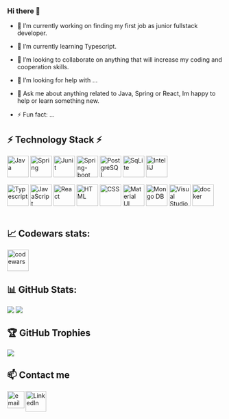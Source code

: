 ### Hi there 👋

<!--
**ptatarczuk/ptatarczuk** is a ✨ _special_ ✨ repository because its `README.md` (this file) appears on your GitHub profile.

Here are some ideas to get you started:

- 🔭 I’m currently working on ...
- 🌱 I’m currently learning ...
- 👯 I’m looking to collaborate on ...
- 🤔 I’m looking for help with ...
- 💬 Ask me about ...
- 📫 How to reach me: ...
- 😄 Pronouns: ...
- ⚡ Fun fact: ...
-->


- 🔭 I’m currently working on finding my first job as junior fullstack developer. 

- 🌱 I’m currently learning Typescript. 

- 👯 I’m looking to collaborate on anything that will increase my coding and cooperation skills. 

- 🤔 I’m looking for help with ...

- 💬 Ask me about anything related to Java, Spring or React, Im happy to help or learn something new. 

- ⚡ Fun fact: ...

## ⚡ Technology Stack ⚡

<a  href="https://www.java.com/"  title="Java"><img  src="https://github.com/get-icon/geticon/raw/master/icons/java.svg"  alt="Java"  width="50px"  height="50px"></a>
<a  href="https://spring.io/"  title="Spring"><img  src="https://github.com/get-icon/geticon/raw/master/icons/spring.svg"  alt="Spring"  width="50px"  height="50px"></a>
<a  href="https://junit.org/junit5/"  title="Junit"><img  src="https://user-images.githubusercontent.com/25181517/117533873-484d4480-afef-11eb-9fad-67c8605e3592.png"  alt="Junit"  width="50px"  height="50px"></a> 
<a  href="https://spring.io/projects/spring-boot"  title="Spring-boot"><img  src="https://user-images.githubusercontent.com/25181517/117207026-c9d88300-adf3-11eb-9aad-6a875ab0f628.png"  alt="Spring-boot" height="50px"></a>
<a  href="https://www.postgresql.org/"  title="PostgreSQL"><img  src="https://github.com/get-icon/geticon/raw/master/icons/postgresql.svg"  alt="PostgreSQL"  width="50px"  height="50px"></a>
<a  href="https://www.postgresql.org/"  title="SqLite"><img  src="https://github.com/get-icon/geticon/raw/master/icons/sqlite.svg"  alt="SqLite" height="50px"></a>
<a  href="https://www.jetbrains.com/idea/"  title="IntelliJ"><img  src="https://github.com/get-icon/geticon/raw/master/icons/intellij-idea.svg"  alt="IntelliJ"  width="50px"  height="50px"></a>
<!-- <a  href="https://site.mockito.org/"  title="Mockito"><img  src="https://encrypted-tbn0.gstatic.com/images?q=tbn:ANd9GcTgHbESqAaco7AH1bl2kfvvkG8aM2iMKNou2jVcWkUlvwjEIMVSGx11iaZ33vBDpFe4LXM&usqp=CAU"  alt="Mockito"  width="50px"  height="50px"></a> -->

<a  href="https://www.typescriptlang.org/"  title="Typescript"><img  src="https://github.com/get-icon/geticon/raw/master/icons/typescript-icon.svg"  alt="Typescript"  width="50px"  height="50px"></a>
<a  href="https://developer.mozilla.org/en-US/docs/Web/JavaScript"  title="JavaScript"><img  src="https://github.com/get-icon/geticon/raw/master/icons/javascript.svg"  alt="JavaScript"  width="50px"  height="50px"></a>
<a  href="https://reactjs.org/"  title="React"><img  src="https://github.com/get-icon/geticon/raw/master/icons/react.svg"  alt="React"  width="50px" height="50px"></a>
<a  href="https://en.wikipedia.org/wiki/HTML5"  title="HTML"><img  src="https://github.com/get-icon/geticon/raw/master/icons/html-5.svg"  alt="HTML" height="50px"></a>
<a  href="https://en.wikipedia.org/wiki/CSS"  title="CSS"><img  src="https://github.com/get-icon/geticon/raw/master/icons/css-3.svg"  alt="CSS" height="50px"></a>
<a  href="https://material-ui.com/"  title="Material UI"><img  src="https://github.com/get-icon/geticon/raw/master/icons/material-ui.svg"  alt="Material UI"  width="50px"  height="50px"></a>
<a  href="https://www.mongodb.com/"  title="Mongo DB"><img  src="https://github.com/get-icon/geticon/raw/master/icons/mongodb-icon.svg"  alt="Mongo DB"  width="50px"  height="50px"></a>
<a  href="https://code.visualstudio.com/"  title="Visual Studio Code"><img  src="https://github.com/get-icon/geticon/raw/master/icons/visual-studio-code.svg"  alt="Visual Studio Code"  width="50px"  height="50px"></a>
<a  href="https://www.docker.com/"  title="docker"><img  src="https://github.com/get-icon/geticon/raw/master/icons/docker-icon.svg"  alt="docker"  width="50px"  height="50px"></a>
<br><br>
## :chart_with_upwards_trend: Codewars stats: 
<a  href="https://www.codewars.com/users/ptatarczuk"  title="codewars"><img  src="https://www.codewars.com/users/ptatarczuk/badges/large"  alt="codewars" height="50px"></a>

## 📊 GitHub Stats:
![](https://github-readme-streak-stats.herokuapp.com/?user=ptatarczuk&theme=dark&hide_border=false)
![](https://github-readme-stats.vercel.app/api/top-langs/?username=ptatarczuk&theme=dark&hide_border=false&include_all_commits=false&count_private=false&layout=compact)

## 🏆 GitHub Trophies
![](https://github-profile-trophy.vercel.app/?username=ptatarczuk&theme=radical&no-frame=false&no-bg=true&margin-w=4)

## :mailbox: Contact me
<a href="https://linkedin.com/in/ptatarczuk">
    <img alt="LinkedIn" title="LinkedIn" height="48" width="48" src="https://cdn.simpleicons.org/linkedin">
</a>
<a href="mailto:ptatarczuk@gmail.com">
  <img align="left" alt="email" width="40px" src="https://upload.wikimedia.org/wikipedia/commons/7/7e/Gmail_icon_%282020%29.svg" />
</a>
